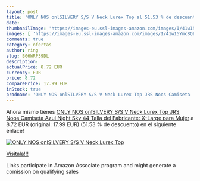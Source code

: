```yaml
---
layout: post
title: 'ONLY NOS onlSILVERY S/S V Neck Lurex Top al 51.53 % de descuento'
date: 
thumbnailImage: 'https://images-eu.ssl-images-amazon.com/images/I/41w15Ymc8QL._SL200_.jpg'
images: [ 'https://images-eu.ssl-images-amazon.com/images/I/41w15Ymc8QL._SL200_.jpg' ]
comments: true
category: ofertas
author: ring
slug: B06WRP39DL
description:
actualPrice: 8.72 EUR
currency: EUR
price: 8.72
comparePrice: 17.99 EUR
inStock: true
prodname: 'ONLY NOS onlSILVERY S/S V Neck Lurex Top JRS Noos Camiseta  Azul  Night Sky   44  Talla del Fabricante: X-Large  para Mujer'
---
```


Ahora mismo tienes [ONLY NOS onlSILVERY S/S V Neck Lurex Top JRS Noos Camiseta  Azul  Night Sky   44  Talla del Fabricante: X-Large  para Mujer](https://www.amazon.es/dp/B06WRP39DL/?tag=tolees-21) a 8.72 EUR (original: 17.99 EUR) (51.53 %  de descuento) en el siguiente enlace!

[![ONLY NOS onlSILVERY S/S V Neck Lurex Top](https://images-eu.ssl-images-amazon.com/images/I/41w15Ymc8QL._SL200_.jpg)](https://www.amazon.es/dp/B06WRP39DL/?tag=tolees-21)

[Visítala!!!](https://www.amazon.es/dp/B06WRP39DL/?tag=tolees-21)

Links participate in Amazon Associate program and might generate a comission on qualifying sales
